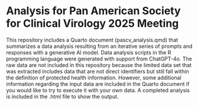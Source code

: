 # Analysis for Pan American Society for Clinical Virology 2025 Meeting

This repository includes a Quarto document (pascv_analysis.qmd) that summarizes a data analysis resulting from an iterative series of prompts and responses with a generative AI model. Data analysis scripts in the R programming language were generated with support from ChatGPT-4o. The raw data are not included in this repository because the limited data set that was extracted includes data that are not direct identifiers but still fall within the definition of protected health information. However, some additional information regarding the input data are included in the Quarto document if you would like to try to execute it with your own data. A completed analysis is included in the .html file to show the output.

